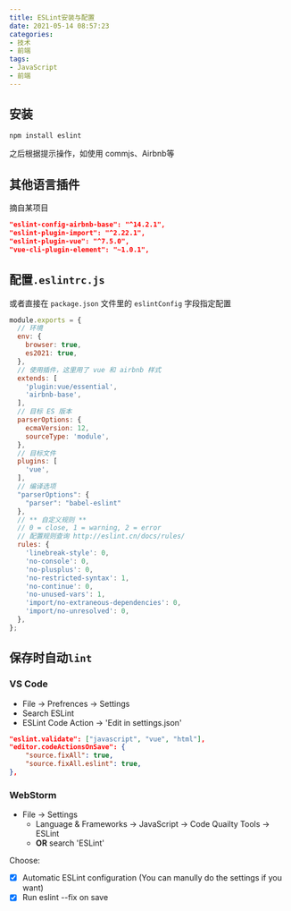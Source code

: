 ```yaml
---
title: ESLint安装与配置
date: 2021-05-14 08:57:23
categories:
- 技术
- 前端
tags:
- JavaScript
- 前端
---
```


## 安装

```bash
npm install eslint
```

之后根据提示操作，如使用 commjs、Airbnb等

<!--more-->

## 其他语言插件

摘自某项目

```json
"eslint-config-airbnb-base": "^14.2.1",
"eslint-plugin-import": "^2.22.1",
"eslint-plugin-vue": "^7.5.0",
"vue-cli-plugin-element": "~1.0.1",
```



## 配置`.eslintrc.js`

或者直接在 `package.json` 文件里的 `eslintConfig` 字段指定配置

```javascript
module.exports = {
  // 环境
  env: {
    browser: true,
    es2021: true,
  },
  // 使用插件，这里用了 vue 和 airbnb 样式
  extends: [
    'plugin:vue/essential',
    'airbnb-base',
  ],
  // 目标 ES 版本
  parserOptions: {
    ecmaVersion: 12,
    sourceType: 'module',
  },
  // 目标文件
  plugins: [
    'vue',
  ],
  // 编译选项
  "parserOptions": {
    "parser": "babel-eslint"
  },
  // ** 自定义规则 **
  // 0 = close, 1 = warning, 2 = error
  // 配置规则查询 http://eslint.cn/docs/rules/
  rules: {
    'linebreak-style': 0,
    'no-console': 0,
    'no-plusplus': 0,
    'no-restricted-syntax': 1,
    'no-continue': 0,
    'no-unused-vars': 1,
    'import/no-extraneous-dependencies': 0,
    'import/no-unresolved': 0,
  },
};

```



## 保存时自动`lint`

### VS Code

- File -> Prefrences -> Settings
- Search ESLint
- ESLint Code Action -> 'Edit in settings.json'

```json
"eslint.validate": ["javascript", "vue", "html"],
"editor.codeActionsOnSave": {
    "source.fixAll": true,
    "source.fixAll.eslint": true,
},
```



### WebStorm

- File -> Settings
  - Language & Frameworks -> JavaScript -> Code Quailty Tools -> ESLint
  - **OR** search 'ESLint' 

Choose:

- [x] Automatic ESLint configuration (You can manully do the settings if you want)
- [x] Run eslint --fix on save